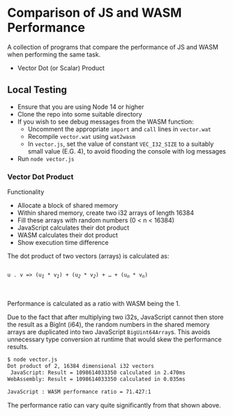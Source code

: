 # Comparison of JS and WASM Performance

A collection of programs that compare the performance of JS and WASM when performing the same task.

* Vector Dot (or Scalar) Product

## Local Testing

* Ensure that you are using Node 14 or higher
* Clone the repo into some suitable directory
* If you wish to see debug messages from the WASM function:
   * Uncomment the appropriate `import` and `call` lines in `vector.wat`
   * Recompile `vector.wat` using `wat2wasm`
   * In `vector.js`, set the value of constant `VEC_I32_SIZE` to a suitably small value (E.G. 4), to avoid flooding the console with log messages
* Run `node vector.js`

### Vector Dot Product

Functionality

* Allocate a block of shared memory
* Within shared memory, create two i32 arrays of length 16384
* Fill these arrays with random numbers (0 < n < 16384)
* JavaScript calculates their dot product
* WASM calculates their dot product
* Show execution time difference

The dot product of two vectors (arrays) is calculated as:

<code>
u . v => (u<sub><i>1</i></sub> * v<sub><i>1</i></sub>) + (u<sub><i>2</i></sub> * v<sub><i>2</i></sub>) + &hellip; + (u<sub><i>n</i></sub> * v<sub><i>n</i></sub>)
</code><br><br>

Performance is calculated as a ratio with WASM being the 1.

Due to the fact that after multiplying two i32s, JavaScript cannot then store the result as a BigInt (i64), the random numbers in the shared memory arrays are duplicated into two JavaScript `BigUint64Array`s.  This avoids unnecessary type conversion at runtime that would skew the performance results.

```sh
$ node vector.js
Dot product of 2, 16384 dimensional i32 vectors
 JavaScript: Result = 1098614033350 calculated in 2.470ms
WebAssembly: Result = 1098614033350 calculated in 0.035ms

JavaScript : WASM performance ratio = 71.427:1
```

The performance ratio can vary quite significantly from that shown above.
